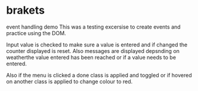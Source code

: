 # brakets
event handling demo
This was a testing excersise to create events and practice using the DOM.

Input value is checked to make sure a value is entered and if changed the counter displayed is reset.
Also messages are displayed depsnding on weatherthe value entered has been reached or if a value needs to be entered.

Also if the menu is clicked a done class is applied and toggled or if hovered on another class is applied to change colour to red.

